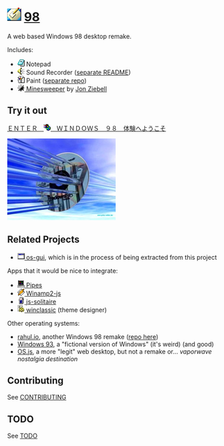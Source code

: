 
# ![](images/icons/desktop-32x32.png) [98](https://98.js.org)

A web based Windows 98 desktop remake.

Includes:
* ![](images/icons/notepad-16x16.png) Notepad
* ![](images/icons/speaker-16x16.png) Sound Recorder ([separate README](sound-recorder/README.md))
* ![](images/icons/paint-16x16.png) Paint ([separate repo](https://github.com/1j01/jspaint))
* [![](images/icons/minesweeper-16x16.png) Minesweeper](https://github.com/ziebelje/minesweeper) by [Jon Ziebell](https://github.com/ziebelje/)

## Try it out

[ ＥＮＴＥＲ　![](images/icons/windows-update-16x16.png)　ＷＩＮＤＯＷＳ　９８　体験へようこそ](https://98.js.org/)

[![](images/3d.jpg)](https://98.js.org/)

## Related Projects

* [![](images/icons/task-16x16.png) os-gui](https://github.com/1j01/os-gui), which is in the process of being extracted from this project

Apps that it would be nice to integrate:
* [![](images/icons/pipes-16x16.png) Pipes](https://github.com/1j01/pipes)
* [![](images/icons/winamp2-16x16.png) Winamp2-js](https://github.com/captbaritone/winamp2-js)
* [![](images/icons/solitaire-16x16.png) js-solitaire](https://github.com/uzi88/js-solitaire)
* [![](images/icons/settings-16x16.png) winclassic](https://github.com/tpenguinltg/winclassic) (theme designer)

Other operating systems:
* [rahul.io](https://rahul.io/), another Windows 98 remake ([repo here](https://github.com/lolstring/window98-html-css-js))
* [Windows 93](https://www.windows93.net/), a "fictional version of Windows" (it's weird) (and good)
* [OS.js](https://www.os-js.org/), a more "legit" web desktop, but not a remake or... *vaporwave nostalgia destination*

## Contributing

See [CONTRIBUTING](CONTRIBUTING.md)

## TODO

See [TODO](TODO.md)
